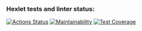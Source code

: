 ### Hexlet tests and linter status:
[![Actions Status](https://github.com/ratushnyyvm/python-project-lvl2/workflows/hexlet-check/badge.svg)](https://github.com/ratushnyyvm/python-project-lvl2/actions)
[![Maintainability](https://api.codeclimate.com/v1/badges/80bb23f69bdce8f4bb02/maintainability)](https://codeclimate.com/github/ratushnyyvm/python-project-lvl2/maintainability)
[![Test Coverage](https://api.codeclimate.com/v1/badges/80bb23f69bdce8f4bb02/test_coverage)](https://codeclimate.com/github/ratushnyyvm/python-project-lvl2/test_coverage)
